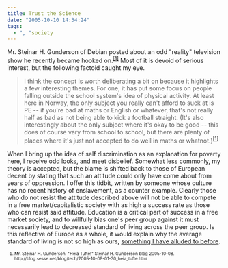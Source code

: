 ```yaml
---
title: Trust the Science
date: "2005-10-10 14:34:24"
tags:
  - ", "society
---
```

<p>Mr. Steinar H. Gunderson of Debian posted about an odd "reality" television show he recently became hooked on.<sup><a href="http://blog.sesse.net/blog/tech/2005-10-08-01-30_heia_tufte.html">[1]</a></sup> Most of it is devoid of serious interest, but the following factoid caught my eye.</p>  <blockquote>I think the concept is worth deliberating a bit on because it highlights a few interesting themes. For one, it has put some focus on people falling outside the school system's idea of physical activity. At least here in Norway, the only subject you really can't afford to suck at is PE -- if you're bad at maths or English or whatever, that's not really half as bad as not being able to kick a football straight. (It's also interestingly about the only subject where it's okay to be good -- this does of course vary from school to school, but there are plenty of places where it's just not accepted to do well in maths or whatnot.)<sup><a href="http://blog.sesse.net/blog/tech/2005-10-08-01-30_heia_tufte.html">[1]</a></sup></blockquote>  <p>When I bring up the idea of self discrimination as an explanation for poverty here, I receive odd looks, and meet disbelief.  Somewhat less commonly, my theory is accepted, but the blame is shifted back to those of European decent by stating that such an attitude could only have come about from years of oppression.  I offer this tidbit, written by someone whose culture has no recent history of enslavement, as a counter example.  Clearly those who do not resist the attitude described above will not be able to compete in a free market/capitalistic society with as high a success rate as those who can resist said attitude.  Education is a critical part of success in a free market society, and to willfully bias one's peer group against it must necessarily lead to decreased standard of living across the peer group.  Is this reflective of Europe as a whole, it would explain why the average standard of living is not so high as ours, <a href="https://www.schierer.org/~luke/log/20050628-1016/summer-heat">something I have alluded to before</a>.</p>  <font size="-2"> <ol> <li>Mr. Steinar H. Gunderson. "Heia Tufte!" Steinar H. Gunderson blog 2005-10-08. http://blog.sesse.net/blog/tech/2005-10-08-01-30_heia_tufte.html  </li> </ol> </font>

